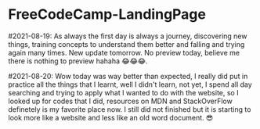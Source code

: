 # FreeCodeCamp-LandingPage

#2021-08-19:
As always the first day is always a journey, discovering new things, training concepts to understand them better and falling and trying again many times. New update tomorrow. No preview today, believe me there is nothing to preview hahaha 😂😂😂. 

#2021-08-20:
Wow today was way better than expected, I really did put in practice all the things that I learnt, well I didn't learn, not yet, I spend all day searching and trying to apply what I wanted to do with the website, so I looked up for codes that I did, resources on MDN and StackOverFlow definetely is my favorite place now. I still did not finished but it is starting to look more like a website and less like an old word document. 😎
